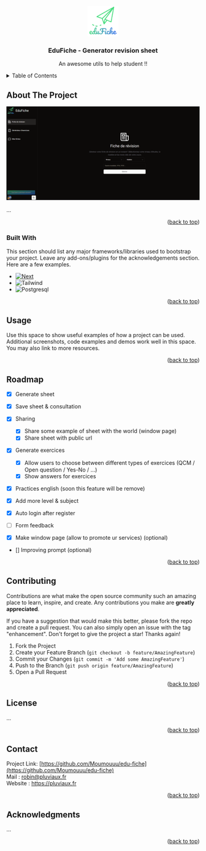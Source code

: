 <a name="readme-top"></a>

<!-- PROJECT LOGO -->
<br />
<div align="center">
  <a href="https://edu-fiche.fr">
    <img src="public/assets/images/edu-fiche-logo.png" alt="Logo" width="80" height="80">
  </a>

  <h3 align="center">EduFiche - Generator revision sheet</h3>

  <p align="center">
    An awesome utils to help student !!
    <br />
  </p>
</div>



<!-- TABLE OF CONTENTS -->
<details>
  <summary>Table of Contents</summary>
  <ol>
    <li>
      <a href="#about-the-project">About The Project</a>
      <ul>
        <li><a href="#built-with">Built With</a></li>
      </ul>
    </li>
    <li><a href="#usage">Usage</a></li>
    <li><a href="#roadmap">Roadmap</a></li>
    <li><a href="#contributing">Contributing</a></li>
    <li><a href="#license">License</a></li>
    <li><a href="#contact">Contact</a></li>
    <li><a href="#acknowledgments">Acknowledgments</a></li>
  </ol>
</details>



<!-- ABOUT THE PROJECT -->
## About The Project

[![Product Name Screen Shot][product-screenshot]](https://example.com)

...

<p align="right">(<a href="#readme-top">back to top</a>)</p>



### Built With

This section should list any major frameworks/libraries used to bootstrap your project. Leave any add-ons/plugins for the acknowledgements section. Here are a few examples.

* [![Next][Next.js]][Next-url]
* ![Tailwind]
* ![Postgresql]

<p align="right">(<a href="#readme-top">back to top</a>)</p>


<!-- USAGE EXAMPLES -->
## Usage

Use this space to show useful examples of how a project can be used. Additional screenshots, code examples and demos work well in this space. You may also link to more resources.


<p align="right">(<a href="#readme-top">back to top</a>)</p>



<!-- ROADMAP -->
## Roadmap

- [x] Generate sheet
- [X] Save sheet & consultation
- [x] Sharing 
  - [x] Share some example of sheet with the world (window page)
  - [X] Share sheet with public url
  
- [x] Generate exercices
  - [X] Allow users to choose between different types of exercices (QCM / Open question / Yes-No / ...)
  - [X] Show answers for exercices
      
- [X] Practices english (soon this feature will be remove)
- [X] Add more level & subject
- [X] Auto login after register
- [ ] Form feedback
    
- [x] Make window page (allow to promote ur services) (optional)
- [] Improving prompt (optional)

<p align="right">(<a href="#readme-top">back to top</a>)</p>



<!-- CONTRIBUTING -->
## Contributing

Contributions are what make the open source community such an amazing place to learn, inspire, and create. Any contributions you make are **greatly appreciated**.

If you have a suggestion that would make this better, please fork the repo and create a pull request. You can also simply open an issue with the tag "enhancement".
Don't forget to give the project a star! Thanks again!

1. Fork the Project
2. Create your Feature Branch (`git checkout -b feature/AmazingFeature`)
3. Commit your Changes (`git commit -m 'Add some AmazingFeature'`)
4. Push to the Branch (`git push origin feature/AmazingFeature`)
5. Open a Pull Request

<p align="right">(<a href="#readme-top">back to top</a>)</p>



<!-- LICENSE -->
## License

...
<p align="right">(<a href="#readme-top">back to top</a>)</p>



<!-- CONTACT -->
## Contact

Project Link: [https://github.com/Moumouuu/edu-fiche](https://github.com/Moumouuu/edu-fiche)
<br/>
Mail : robin@pluviaux.fr
<br/>
Website : https://pluviaux.fr
<br/>
<p align="right">(<a href="#readme-top">back to top</a>)</p>



<!-- ACKNOWLEDGMENTS -->
## Acknowledgments

...

<p align="right">(<a href="#readme-top">back to top</a>)</p>



<!-- MARKDOWN LINKS & IMAGES -->
[product-screenshot]: public/assets/images//edufiche.png
[Next.js]: https://img.shields.io/badge/next.js-000000?style=for-the-badge&logo=nextdotjs&logoColor=white
[Next-url]: https://nextjs.org/
[Tailwind]: https://img.shields.io/badge/Tailwind_CSS-38B2AC?style=for-the-badge&logo=tailwind-css&logoColor=white
[Postgresql]: https://img.shields.io/badge/PostgreSQL-316192?style=for-the-badge&logo=postgresql&logoColor=white

